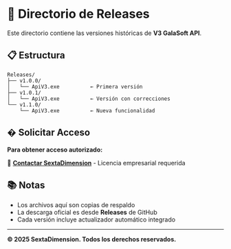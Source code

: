 # 📁 Directorio de Releases

Este directorio contiene las versiones históricas de **V3 GalaSoft API**.

## 📋 Estructura

```
Releases/
├── v1.0.0/
│   └── ApiV3.exe          ← Primera versión
├── v1.0.1/
│   └── ApiV3.exe          ← Versión con correcciones
└── v1.1.0/
    └── ApiV3.exe          ← Nueva funcionalidad
```

## � **Solicitar Acceso**

**Para obtener acceso autorizado:**

📧 **[Contactar SextaDimension](mailto:hola@sextadimension.es?subject=Solicitud%20de%20Licencia%20-%20V3%20GalaSoft%20API&body=Hola%20SextaDimension,%0A%0AMe%20interesa%20obtener%20una%20licencia%20comercial%20para%20V3%20GalaSoft%20API.%0A%0APor%20favor,%20envíenme%20información%20sobre:%0A-%20Precios%20y%20planes%20de%20licencia%0A-%20Características%20incluidas%0A-%20Proceso%20de%20activación%0A-%20Soporte%20técnico%0A%0AInformación%20de%20mi%20empresa:%0AEmpresa:%20[Nombre%20de%20su%20empresa]%0AContacto:%20[Su%20nombre]%0ATeléfono:%20[Su%20teléfono]%0A%0AGracias%20por%20su%20atención.%0A%0ASaludos)** - Licencia empresarial requerida

<!-- DESCARGA PROTEGIDA - Solo clientes autorizados
👉 **[Descargar Última Versión](https://github.com/SextaSoft/ApiV3-releases/releases/latest/download/ApiV3.exe)**
-->

## 📚 Notas

- Los archivos aquí son copias de respaldo
- La descarga oficial es desde **Releases** de GitHub
- Cada versión incluye actualizador automático integrado

---

**© 2025 SextaDimension. Todos los derechos reservados.**
